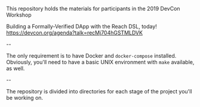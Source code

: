 This repository holds the materials for participants in the 2019
DevCon Workshop

Building a Formally-Verified DApp with the Reach DSL, today!
https://devcon.org/agenda?talk=recMj704hGSTMLDVK

--

The only requirement is to have Docker and `docker-compose`
installed. Obviously, you'll need to have a basic UNIX environment
with `make` available, as well.

--

The repository is divided into directories for each stage of the
project you'll be working on.
